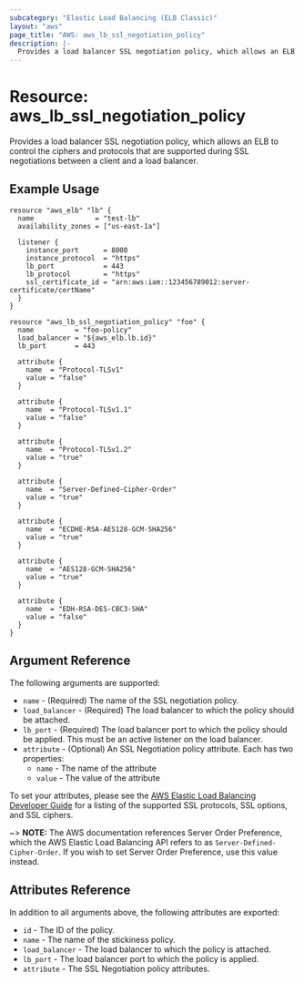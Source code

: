 ```yaml
---
subcategory: "Elastic Load Balancing (ELB Classic)"
layout: "aws"
page_title: "AWS: aws_lb_ssl_negotiation_policy"
description: |-
  Provides a load balancer SSL negotiation policy, which allows an ELB to control which ciphers and protocols are supported during SSL negotiations between a client and a load balancer.
---
```


# Resource: aws_lb_ssl_negotiation_policy

Provides a load balancer SSL negotiation policy, which allows an ELB to control the ciphers and protocols that are supported during SSL negotiations between a client and a load balancer.

## Example Usage

```hcl
resource "aws_elb" "lb" {
  name               = "test-lb"
  availability_zones = ["us-east-1a"]

  listener {
    instance_port      = 8000
    instance_protocol  = "https"
    lb_port            = 443
    lb_protocol        = "https"
    ssl_certificate_id = "arn:aws:iam::123456789012:server-certificate/certName"
  }
}

resource "aws_lb_ssl_negotiation_policy" "foo" {
  name          = "foo-policy"
  load_balancer = "${aws_elb.lb.id}"
  lb_port       = 443

  attribute {
    name  = "Protocol-TLSv1"
    value = "false"
  }

  attribute {
    name  = "Protocol-TLSv1.1"
    value = "false"
  }

  attribute {
    name  = "Protocol-TLSv1.2"
    value = "true"
  }

  attribute {
    name  = "Server-Defined-Cipher-Order"
    value = "true"
  }

  attribute {
    name  = "ECDHE-RSA-AES128-GCM-SHA256"
    value = "true"
  }

  attribute {
    name  = "AES128-GCM-SHA256"
    value = "true"
  }

  attribute {
    name  = "EDH-RSA-DES-CBC3-SHA"
    value = "false"
  }
}
```

## Argument Reference

The following arguments are supported:

* `name` - (Required) The name of the SSL negotiation policy.
* `load_balancer` - (Required) The load balancer to which the policy
  should be attached.
* `lb_port` - (Required) The load balancer port to which the policy
  should be applied. This must be an active listener on the load
balancer.
* `attribute` - (Optional) An SSL Negotiation policy attribute. Each has two properties:
  * `name` - The name of the attribute
  * `value` - The value of the attribute

To set your attributes, please see the [AWS Elastic Load Balancing Developer Guide](http://docs.aws.amazon.com/ElasticLoadBalancing/latest/DeveloperGuide/elb-security-policy-table.html) for a listing of the supported SSL protocols, SSL options, and SSL ciphers.

~> **NOTE:** The AWS documentation references Server Order Preference, which the AWS Elastic Load Balancing API refers to as `Server-Defined-Cipher-Order`. If you wish to set Server Order Preference, use this value instead.

## Attributes Reference

In addition to all arguments above, the following attributes are exported:

* `id` - The ID of the policy.
* `name` - The name of the stickiness policy.
* `load_balancer` - The load balancer to which the policy is attached.
* `lb_port` - The load balancer port to which the policy is applied.
* `attribute` - The SSL Negotiation policy attributes.
